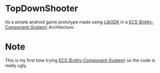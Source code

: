 # TopDownShooter

Its a simple android game prototype made using 
<a href="https://libgdx.com/">LibGDX</a>
in a <a href="https://en.m.wikipedia.org/wiki/Entity_component_system">ECS (Entity-Component-System)</a>
Architecture.

# Note

This is my first time trying <a href="https://en.m.wikipedia.org/wiki/Entity_component_system">ECS (Entity-Component-System)</a>
so the code is really ugly.
